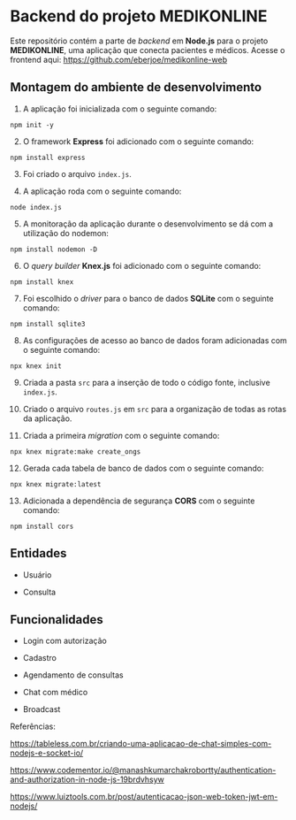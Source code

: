 # Backend do projeto MEDIKONLINE

Este repositório contém a parte de *backend* em **Node.js** para o projeto **MEDIKONLINE**, uma aplicação que conecta pacientes e médicos. Acesse o frontend aqui:
https://github.com/eberjoe/medikonline-web

## Montagem do ambiente de desenvolvimento

1. A aplicação foi inicializada com o seguinte comando:

```npm init -y```

2. O framework **Express** foi adicionado com o seguinte comando:

```npm install express```

3. Foi criado o arquivo ```index.js```.

4. A aplicação roda com o seguinte comando:

```node index.js```

5. A monitoração da aplicação durante o desenvolvimento se dá com a utilização do nodemon:

```npm install nodemon -D```

6. O *query builder* **Knex.js** foi adicionado com o seguinte comando:

```npm install knex```

7. Foi escolhido o *driver* para o banco de dados **SQLite** com o seguinte comando:

```npm install sqlite3```

8. As configurações de acesso ao banco de dados foram adicionadas com o seguinte comando:

```npx knex init```

9. Criada a pasta ```src``` para a inserção de todo o código fonte, inclusive ```index.js```.

10. Criado o arquivo ```routes.js``` em ```src``` para a organização de todas as rotas da aplicação.

11. Criada a primeira *migration* com o seguinte comando:

```npx knex migrate:make create_ongs```

12. Gerada cada tabela de banco de dados com o seguinte comando:

```npx knex migrate:latest```

13. Adicionada a dependência de segurança **CORS** com o seguinte comando:

```npm install cors```

## Entidades

* Usuário

* Consulta

## Funcionalidades

* Login com autorização

* Cadastro

* Agendamento de consultas

* Chat com médico

* Broadcast



Referências:

https://tableless.com.br/criando-uma-aplicacao-de-chat-simples-com-nodejs-e-socket-io/

https://www.codementor.io/@manashkumarchakrobortty/authentication-and-authorization-in-node-js-19brdvhsyw

https://www.luiztools.com.br/post/autenticacao-json-web-token-jwt-em-nodejs/
